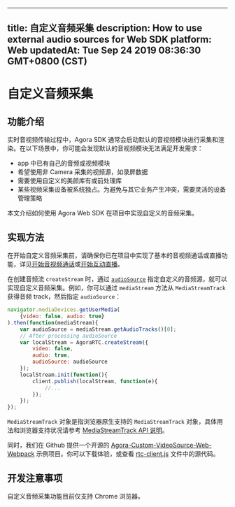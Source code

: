 
---
title: 自定义音频采集
description: How to use external audio sources for Web SDK
platform: Web
updatedAt: Tue Sep 24 2019 08:36:30 GMT+0800 (CST)
---
# 自定义音频采集
## 功能介绍

实时音视频传输过程中，Agora SDK 通常会启动默认的音视频模块进行采集和渲染。在以下场景中，你可能会发现默认的音视频模块无法满足开发需求：

- app 中已有自己的音频或视频模块
- 希望使用非 Camera 采集的视频源，如录屏数据
- 需要使用自定义的美颜库有或前处理库
- 某些视频采集设备被系统独占。为避免与其它业务产生冲突，需要灵活的设备管理策略

本文介绍如何使用 Agora Web SDK 在项目中实现自定义的音频采集。

## 实现方法

在开始自定义音频采集前，请确保你已在项目中实现了基本的音视频通话或直播功能，详见[开始音视频通话](../../cn/Interactive%20Broadcast/start_call_web.md)或[开始互动直播](../../cn/Interactive%20Broadcast/start_live_web.md)。

在创建音频流 `createStream` 时，通过  [`audioSource`](https://docs.agora.io/cn/Interactive%20Broadcast/API%20Reference/web/interfaces/agorartc.streamspec.html#audiosource) 指定自定义的音频源，就可以实现自定义音频采集。例如，你可以通过 `mediaStream` 方法从 `MediaStreamTrack` 获得音频 track，然后指定 `audioSource`：

```javascript
navigator.mediaDevices.getUserMedia(
    {video: false, audio: true}
).then(function(mediaStream){
    var audioSource = mediaStream.getAudioTracks()[0];
    // After processing audioSource
    var localStream = AgoraRTC.createStream({
        video: false,
        audio: true,
        audioSource: audioSource
    });
    localStream.init(function(){
        client.publish(localStream, function(e){
            //...
        });
    });
});
```

<div class="alert info"><code>MediaStreamTrack</code> 对象是指浏览器原生支持的 <code>MediaStreamTrack</code> 对象，具体用法和浏览器支持状况请参考 <a href="https://developer.mozilla.org/en-US/docs/Web/API/MediaStreamTrack">MediaStreamTrack API 说明</a>。</div>

同时，我们在 Github 提供一个开源的 [Agora-Custom-VideoSource-Web-Webpack](https://github.com/AgoraIO/Advanced-Video/tree/master/Custom-Media-Device/Agora-Custom-VideoSource-Web-Webpack) 示例项目。你可以下载体验，或查看 [rtc-client.js](https://github.com/AgoraIO/Advanced-Video/blob/master/Custom-Media-Device/Agora-Custom-VideoSource-Web-Webpack/src/rtc-client.js) 文件中的源代码。

## 开发注意事项

自定义音频采集功能目前仅支持 Chrome 浏览器。
